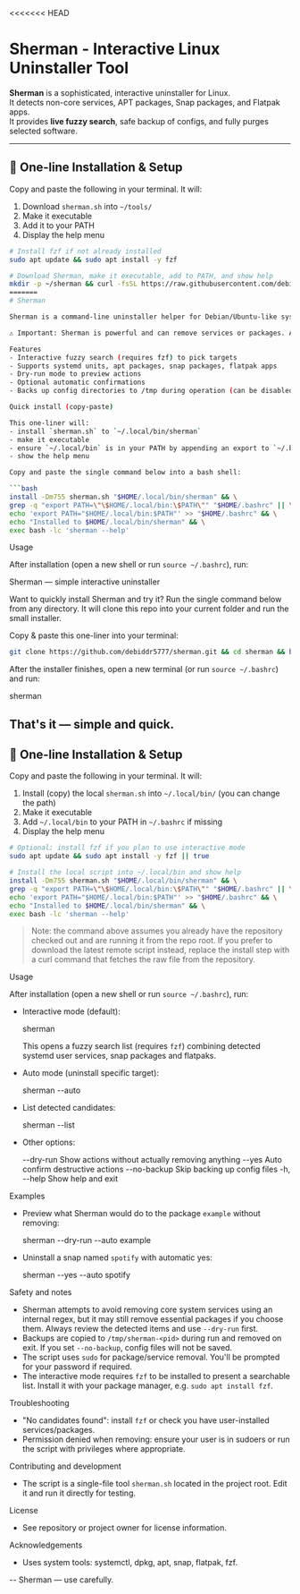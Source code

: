 <<<<<<< HEAD
# Sherman - Interactive Linux Uninstaller Tool

**Sherman** is a sophisticated, interactive uninstaller for Linux.  
It detects non-core services, APT packages, Snap packages, and Flatpak apps.  
It provides **live fuzzy search**, safe backup of configs, and fully purges selected software.

---

## 🚀 One-line Installation & Setup

Copy and paste the following in your terminal. It will:

1. Download `sherman.sh` into `~/tools/`
2. Make it executable
3. Add it to your PATH
4. Display the help menu

```bash
# Install fzf if not already installed
sudo apt update && sudo apt install -y fzf

# Download Sherman, make it executable, add to PATH, and show help
mkdir -p ~/sherman && curl -fsSL https://raw.githubusercontent.com/debiddr5777/sherman/main/sherman.sh -o ~/tools/sherman.sh && chmod +x ~/tools/sherman.sh && echo 'export PATH=$PATH:~/tools' >> ~/.bashrc && source ~/.bashrc && sherman.sh --help
=======
# Sherman

Sherman is a command-line uninstaller helper for Debian/Ubuntu-like systems. It helps you find and remove user-installed services, snaps, flatpaks, and packages using a fuzzy search UI (fzf) or in auto mode. It tries to stop/disable systemd units, remove packages (apt/snap/flatpak), and back up common config locations before removal.

⚠️ Important: Sherman is powerful and can remove services or packages. Always preview with --dry-run and read the Safety notes below before using it.

Features
- Interactive fuzzy search (requires fzf) to pick targets
- Supports systemd units, apt packages, snap packages, flatpak apps
- Dry-run mode to preview actions
- Optional automatic confirmations
- Backs up config directories to /tmp during operation (can be disabled)

Quick install (copy-paste)

This one-liner will:
- install `sherman.sh` to `~/.local/bin/sherman`
- make it executable
- ensure `~/.local/bin` is in your PATH by appending an export to `~/.bashrc` if missing
- show the help menu

Copy and paste the single command below into a bash shell:

```bash
install -Dm755 sherman.sh "$HOME/.local/bin/sherman" && \
grep -q "export PATH=\"\$HOME/.local/bin:\$PATH\"" "$HOME/.bashrc" || \
echo 'export PATH="$HOME/.local/bin:$PATH"' >> "$HOME/.bashrc" && \
echo "Installed to $HOME/.local/bin/sherman" && \
exec bash -lc 'sherman --help'
```

Usage

After installation (open a new shell or run `source ~/.bashrc`), run:

Sherman — simple interactive uninstaller

Want to quickly install Sherman and try it? Run the single command below from any directory. It will clone this repo into your current folder and run the small installer.

Copy & paste this one-liner into your terminal:

```bash
git clone https://github.com/debiddr5777/sherman.git && cd sherman && bash install.sh
```

After the installer finishes, open a new terminal (or run `source ~/.bashrc`) and run:

  sherman

That's it — simple and quick.
---

## 🚀 One-line Installation & Setup

Copy and paste the following in your terminal. It will:

1. Install (copy) the local `sherman.sh` into `~/.local/bin/` (you can change the path)
2. Make it executable
3. Add `~/.local/bin` to your PATH in `~/.bashrc` if missing
4. Display the help menu

```bash
# Optional: install fzf if you plan to use interactive mode
sudo apt update && sudo apt install -y fzf || true

# Install the local script into ~/.local/bin and show help
install -Dm755 sherman.sh "$HOME/.local/bin/sherman" && \
grep -q "export PATH=\"\$HOME/.local/bin:\$PATH\"" "$HOME/.bashrc" || \
echo 'export PATH="$HOME/.local/bin:$PATH"' >> "$HOME/.bashrc" && \
echo "Installed to $HOME/.local/bin/sherman" && \
exec bash -lc 'sherman --help'
```

> Note: the command above assumes you already have the repository checked out and are running it from the repo root. If you prefer to download the latest remote script instead, replace the install step with a curl command that fetches the raw file from the repository.

Usage

After installation (open a new shell or run `source ~/.bashrc`), run:

- Interactive mode (default):

  sherman

  This opens a fuzzy search list (requires `fzf`) combining detected systemd user services, snap packages and flatpaks.

- Auto mode (uninstall specific target):

  sherman --auto <target>

- List detected candidates:

  sherman --list

- Other options:

  --dry-run    Show actions without actually removing anything
  --yes        Auto confirm destructive actions
  --no-backup  Skip backing up config files
  -h, --help   Show help and exit

Examples

- Preview what Sherman would do to the package `example` without removing:

  sherman --dry-run --auto example

- Uninstall a snap named `spotify` with automatic yes:

  sherman --yes --auto spotify

Safety and notes
- Sherman attempts to avoid removing core system services using an internal regex, but it may still remove essential packages if you choose them. Always review the detected items and use `--dry-run` first.
- Backups are copied to `/tmp/sherman-<pid>` during run and removed on exit. If you set `--no-backup`, config files will not be saved.
- The script uses `sudo` for package/service removal. You'll be prompted for your password if required.
- The interactive mode requires `fzf` to be installed to present a searchable list. Install it with your package manager, e.g. `sudo apt install fzf`.

Troubleshooting
- "No candidates found": install `fzf` or check you have user-installed services/packages.
- Permission denied when removing: ensure your user is in sudoers or run the script with privileges where appropriate.

Contributing and development
- The script is a single-file tool `sherman.sh` located in the project root. Edit it and run it directly for testing.

License
- See repository or project owner for license information.

Acknowledgements
- Uses system tools: systemctl, dpkg, apt, snap, flatpak, fzf.

--
Sherman — use carefully.
